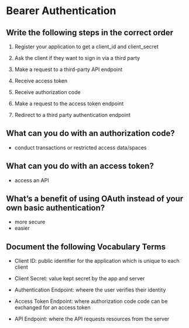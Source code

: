 # Bearer Authentication

## Write the following steps in the correct order

1. Register your application to get a client_id and client_secret

2. Ask the client if they want to sign in via a third party

3. Make a request to a third-party API endpoint

4. Receive access token

5. Receive authorization code

6. Make a request to the access token endpoint

7. Redirect to a third party authentication endpoint

## What can you do with an authorization code?

- conduct transactions or restricted access data/spaces

## What can you do with an access token?

- access an API

## What’s a benefit of using OAuth instead of your own basic authentication?

- more secure
- easier

## Document the following Vocabulary Terms

- Client ID: public identifier for the application which is unique to each client

- Client Secret: value kept secret by the app and server

- Authentication Endpoint: wheere the user verifies their identity

- Access Token Endpoint: where authorization code code can be exchanged for an access token

- API Endpoint: where the API requests resources from the server
